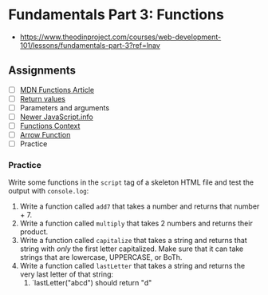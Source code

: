 # Fundamentals Part 3: Functions
- https://www.theodinproject.com/courses/web-development-101/lessons/fundamentals-part-3?ref=lnav 

## Assignments
- [ ] [MDN Functions Article](https://developer.mozilla.org/en-US/docs/Learn/JavaScript/Building_blocks/Functions)
-  [ ] [Return values](https://developer.mozilla.org/en-US/docs/Learn/JavaScript/Building_blocks/Return_values)
- [ ] Parameters and arguments
- [ ] [Newer JavaScript.info](http://javascript.info/function-basics)
- [ ] [Functions Context](http://javascript.info/function-expressions)
- [ ] [Arrow Function](http://javascript.info/arrow-functions-basics)
- [ ] Practice

### Practice 

Write some functions in the `script` tag of a skeleton HTML file and test the output with `console.log`: 
1. Write a function called `add7` that takes a number and returns that number + 7. 
2. Write a function called `multiply` that takes 2 numbers and returns their product. 
3. Write a function called `capitalize` that takes a string and returns that string with *only* the first letter capitalized. Make sure that it can take strings that are lowercase, UPPERCASE, or BoTh. 
4. Write a function called `lastLetter` that takes a string and returns the very last letter of that string: 
    1. `lastLetter("abcd") should return "d" 

